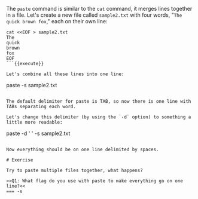 The `paste` command is similar to the `cat` command, it merges lines together in a file. Let's create a new file called `sample2.txt` with four words, "`The quick brown fox`," each on their own line:

```
cat <<EOF > sample2.txt
The
quick
brown
fox
EOF
```{{execute}}

Let's combine all these lines into one line: 

```
paste -s sample2.txt
```{{execute}}

The default delimiter for paste is TAB, so now there is one line with TABs separating each word.

Let's change this delimiter (by using the `-d` option) to something a little more readable: 

```
paste -d ' ' -s sample2.txt
```{{execute}}

Now everything should be on one line delimited by spaces.

# Exercise

Try to paste multiple files together, what happens?

>>Q1: What flag do you use with paste to make everything go on one line?<<
=== -s
